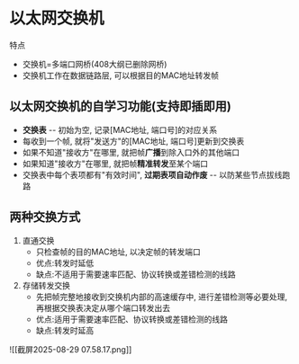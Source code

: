 # 以太网交换机

特点

- 交换机=多端口网桥(408大纲已删除网桥)
- 交换机工作在数据链路层, 可以根据目的MAC地址转发帧

## 以太网交换机的自学习功能(支持即插即用)

- **交换表** -- 初始为空, 记录[MAC地址, 端口号]的对应关系
- 每收到一个帧, 就将"发送方"的[MAC地址, 端口号]更新到交换表
- 如果不知道"接收方"在哪里, 就把帧**广播**到除入口外的其他端口
- 如果知道"接收方"在哪里, 就把帧**精准转发**至某个端口
- 交换表中每个表项都有"有效时间", **过期表项自动作废** -- 以防某些节点拔线跑路

## 两种交换方式

1. 直通交换
   - 只检查帧的目的MAC地址, 以决定帧的转发端口
   - 优点:转发时延低
   - 缺点:不适用于需要速率匹配、协议转换或差错检测的线路
2. 存储转发交换
   - 先把帧完整地接收到交换机内部的高速缓存中, 进行差错检测等必要处理, 再根据交换表决定从哪个端口转发出去
   - 优点:适用于需要速率匹配、协议转换或差错检测的线路
   - 缺点:转发时延高

![[截屏2025-08-29 07.58.17.png]]

